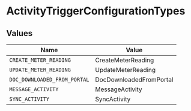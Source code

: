 # ActivityTriggerConfigurationTypes


## Values

| Name                         | Value                        |
| ---------------------------- | ---------------------------- |
| `CREATE_METER_READING`       | CreateMeterReading           |
| `UPDATE_METER_READING`       | UpdateMeterReading           |
| `DOC_DOWNLOADED_FROM_PORTAL` | DocDownloadedFromPortal      |
| `MESSAGE_ACTIVITY`           | MessageActivity              |
| `SYNC_ACTIVITY`              | SyncActivity                 |